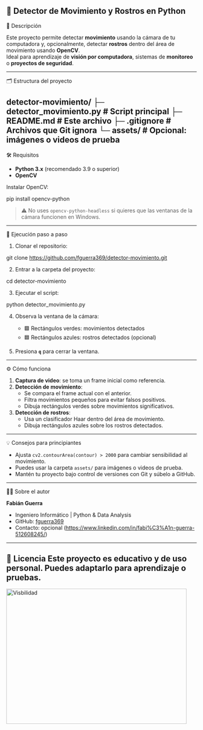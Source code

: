 🎥 Detector de Movimiento y Rostros en Python
---
🔹 Descripción

Este proyecto permite detectar **movimiento** usando la cámara de tu computadora y, opcionalmente, detectar **rostros** dentro del área de movimiento usando **OpenCV**.  
Ideal para aprendizaje de **visión por computadora**, sistemas de **monitoreo** o **proyectos de seguridad**.  

---
🗂 Estructura del proyecto

detector-movimiento/
├─ detector_movimiento.py # Script principal
├─ README.md # Este archivo
├─ .gitignore # Archivos que Git ignora
└─ assets/ # Opcional: imágenes o videos de prueba
---
🛠 Requisitos

- **Python 3.x** (recomendado 3.9 o superior)  
- **OpenCV**

Instalar OpenCV:

pip install opencv-python

> ⚠️ No uses `opencv-python-headless` si quieres que las ventanas de la cámara funcionen en Windows.

---
🚀 Ejecución paso a paso

1. Clonar el repositorio:

git clone https://github.com/fguerra369/detector-movimiento.git

2. Entrar a la carpeta del proyecto:

cd detector-movimiento

3. Ejecutar el script:

python detector_movimiento.py

4. Observa la ventana de la cámara:  
   - 🟩 Rectángulos verdes: movimientos detectados  
   - 🟦 Rectángulos azules: rostros detectados (opcional)  

5. Presiona **`q`** para cerrar la ventana.

---
⚙️ Cómo funciona

1. **Captura de video**: se toma un frame inicial como referencia.  
2. **Detección de movimiento**:  
   - Se compara el frame actual con el anterior.  
   - Filtra movimientos pequeños para evitar falsos positivos.  
   - Dibuja rectángulos verdes sobre movimientos significativos.  
3. **Detección de rostros**:  
   - Usa un clasificador Haar dentro del área de movimiento.  
   - Dibuja rectángulos azules sobre los rostros detectados.

---

💡 Consejos para principiantes
- Ajusta `cv2.contourArea(contour) > 2000` para cambiar sensibilidad al movimiento.  
- Puedes usar la carpeta `assets/` para imágenes o videos de prueba.  
- Mantén tu proyecto bajo control de versiones con Git y súbelo a GitHub.  

---
👨‍💻 Sobre el autor

**Fabián Guerra**  
- Ingeniero Informático | Python & Data Analysis  
- GitHub: [fguerra369](https://github.com/fguerra369)  
- Contacto: opcional (https://www.linkedin.com/in/fabi%C3%A1n-guerra-512608245/)  

---
📌 Licencia
Este proyecto es **educativo y de uso personal**. Puedes adaptarlo para aprendizaje o pruebas.  
---

<img width="477" height="358" alt="Visbilidad" src="https://github.com/user-attachments/assets/0de630ca-1409-456b-b9d6-5423141552fb" />

